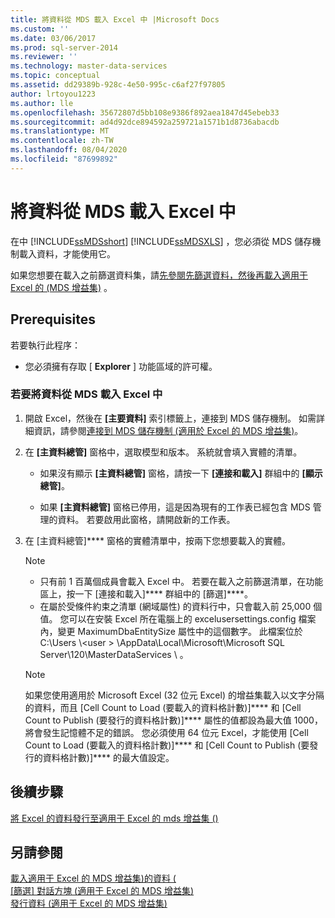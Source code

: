 ```yaml
---
title: 將資料從 MDS 載入 Excel 中 |Microsoft Docs
ms.custom: ''
ms.date: 03/06/2017
ms.prod: sql-server-2014
ms.reviewer: ''
ms.technology: master-data-services
ms.topic: conceptual
ms.assetid: dd29389b-928c-4e50-995c-c6af27f97805
author: lrtoyou1223
ms.author: lle
ms.openlocfilehash: 35672807d5bb108e9386f892aea1847d45ebeb33
ms.sourcegitcommit: ad4d92dce894592a259721a1571b1d8736abacdb
ms.translationtype: MT
ms.contentlocale: zh-TW
ms.lasthandoff: 08/04/2020
ms.locfileid: "87699892"
---
```

# <a name="load-data-from-mds-into-excel"></a>將資料從 MDS 載入 Excel 中
  在中 [!INCLUDE[ssMDSshort](../../includes/ssmdsshort-md.md)] [!INCLUDE[ssMDSXLS](../../includes/ssmdsxls-md.md)] ，您必須從 MDS 儲存機制載入資料，才能使用它。  
  
 如果您想要在載入之前篩選資料集，請[先參閱先篩選資料，然後再載入適用于 Excel 的 &#40;MDS 增益集&#41;](filter-data-before-exporting-mds-add-in-for-excel.md) 。  
  
## <a name="prerequisites"></a>Prerequisites  
 若要執行此程序：  
  
-   您必須擁有存取 [ **Explorer** ] 功能區域的許可權。  
  
### <a name="to-load-data-from-mds-into-excel"></a>若要將資料從 MDS 載入 Excel 中  
  
1.  開啟 Excel，然後在 **[主要資料]** 索引標籤上，連接到 MDS 儲存機制。 如需詳細資訊，請參閱[連接到 MDS 儲存機制 &#40;適用於 Excel 的 MDS 增益集&#41;](connect-to-an-mds-repository-mds-add-in-for-excel.md)。  
  
2.  在 **[主資料總管]** 窗格中，選取模型和版本。 系統就會填入實體的清單。  
  
    -   如果沒有顯示 **[主資料總管]** 窗格，請按一下 **[連接和載入]** 群組中的 **[顯示總管]**。  
  
    -   如果 **[主資料總管]** 窗格已停用，這是因為現有的工作表已經包含 MDS 管理的資料。 若要啟用此窗格，請開啟新的工作表。  
  
3.  在 [主資料總管]**** 窗格的實體清單中，按兩下您想要載入的實體。  
  
    > [!NOTE]  
    >  -   只有前 1 百萬個成員會載入 Excel 中。 若要在載入之前篩選清單，在功能區上，按一下 [連接和載入]**** 群組中的 [篩選]****。  
    > -   在屬於受條件約束之清單 (網域屬性) 的資料行中，只會載入前 25,000 個值。 您可以在安裝 Excel 所在電腦上的 excelusersettings.config 檔案內，變更 MaximumDbaEntitySize 屬性中的這個數字。 此檔案位於 C:\Users \\<user \> \AppData\Local\Microsoft\Microsoft SQL Server\120\MasterDataServices \\ 。  
  
    > [!NOTE]  
    >  如果您使用適用於 Microsoft Excel (32 位元 Excel) 的增益集載入以文字分隔的資料，而且 [Cell Count to Load (要載入的資料格計數)]**** 和 [Cell Count to Publish (要發行的資料格計數)]**** 屬性的值都設為最大值 1000，將會發生記憶體不足的錯誤。 您必須使用 64 位元 Excel，才能使用 [Cell Count to Load (要載入的資料格計數)]**** 和 [Cell Count to Publish (要發行的資料格計數)]**** 的最大值設定。  
  
## <a name="next-steps"></a>後續步驟  
 [將 Excel 的資料發行至適用于 Excel 的 mds 增益集 &#40;&#41;](import-data-from-excel-to-master-data-services-mds-add-in-for-excel.md)  
  
## <a name="see-also"></a>另請參閱  
 [載入適用于 Excel 的 MDS 增益集&#41;的資料 &#40;](overview-exporting-data-to-excel-mds-add-in-for-excel.md)   
 [[篩選] 對話方塊 &#40;適用于 Excel 的 MDS 增益集&#41;](filter-dialog-box-mds-add-in-for-excel.md)   
 [發行資料 &#40;適用于 Excel 的 MDS 增益集&#41;](overview-importing-data-from-excel-mds-add-in-for-excel.md)  
  
  
